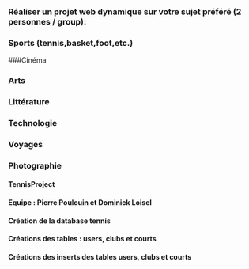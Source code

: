 ### Réaliser un projet web dynamique sur votre sujet préféré (2 personnes / group):
### Sports (tennis,basket,foot,etc.)
###Cinéma
### Arts
### Littérature
### Technologie
### Voyages
### Photographie


#### TennisProject 
#### Equipe : Pierre Poulouin et Dominick Loisel

#### Création de la database tennis

#### Créations des tables : users, clubs et courts

#### Créations des inserts des tables users, clubs et courts

